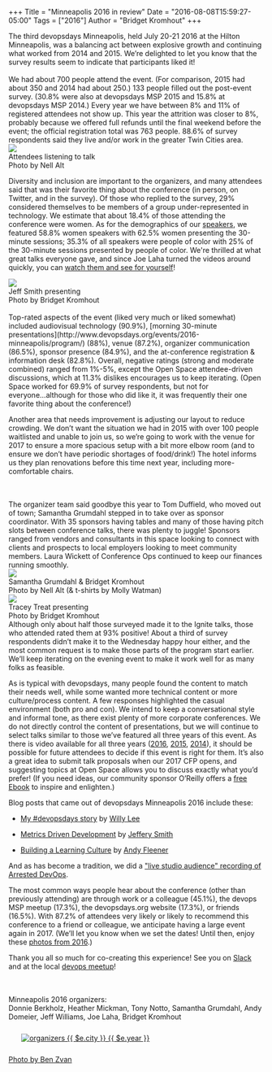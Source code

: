 +++
Title = "Minneapolis 2016 in review"
Date = "2016-08-08T15:59:27-05:00"
Tags = ["2016"]
Author = "Bridget Kromhout"
+++

<img src="/content/blog/2016-minneapolis/logo.png" alt="" style="max-width: 90%;" />

<br>


<div class = "row">

  <div class = "col-md-8">
The third devopsdays Minneapolis, held July 20-21 2016 at the Hilton Minneapolis, was a balancing act between explosive growth and continuing what worked from 2014 and 2015. We’re delighted to let you know that the survey results seem to indicate that participants liked it!
<br>
<br>
We had about 700 people attend the event. (For comparison, 2015 had about 350 and 2014 had about 250.) 133 people filled out the post-event survey. (30.8% were also at devopsdays MSP 2015 and 15.8% at devopsdays MSP 2014.) Every year we have between 8% and 11% of registered attendees not show up. This year the attrition was closer to 8%, probably because we offered full refunds until the final weekend before the event; the official registration total was 763 people. 88.6% of survey respondents said they live and/or work in the greater Twin Cities area.
  </div>

  <div class = "col-md-4">
    <img src="/content/blog/2016-minneapolis/attendees.jpg" style="max-width: 90%" />
<br>
Attendees listening to talk
<br>
Photo by Nell Alt
  </div>

</div>


Diversity and inclusion are important to the organizers, and many attendees said that was their favorite thing about the conference (in person, on Twitter, and in the survey). Of those who replied to the survey, 29% considered themselves to be members of a group under-represented in technology. We estimate that about 18.4% of those attending the conference were women. As for the demographics of our [speakers](http://www.devopsdays.org/events/2016-minneapolis/speakers/ ), we featured 58.8% women speakers with 62.5% women presenting the 30-minute sessions; 35.3% of all speakers were people of color with 25% of the 30-minute sessions presented by people of color. We're thrilled at what great talks everyone gave, and since Joe Laha turned the videos around quickly, you can [watch them and see for yourself](http://www.devopsdays.org/events/2016-minneapolis/program/)!


<div class = "row">

  <div class = "col-md-4">
    <img src="/content/blog/2016-minneapolis/jeff-smith.jpg" style="max-width: 90%" />
<br>
Jeff Smith presenting
<br>
Photo by Bridget Kromhout
  </div>

  <div class = "col-md-8">
<br>
Top-rated aspects of the event (liked very much or liked somewhat) included audiovisual technology (90.9%), [morning 30-minute presentations](http://www.devopsdays.org/events/2016-minneapolis/program/) (88%), venue (87.2%), organizer communication (86.5%), sponsor presence (84.9%), and the at-conference registration & information desk (82.8%). Overall, negative ratings (strong and moderate combined) ranged from 1%-5%, except the Open Space attendee-driven discussions, which at 11.3% dislikes encourages us to keep iterating. (Open Space worked for 69.9% of survey respondents, but not for everyone...although for those who did like it, it was frequently their one favorite thing about the conference!)
  </div>
</div>

Another area that needs improvement is adjusting our layout to reduce crowding. We don’t want the situation we had in 2015 with over 100 people waitlisted and unable to join us, so we’re going to work with the venue for 2017 to ensure a more spacious setup with a bit more elbow room (and to ensure we don’t have periodic shortages of food/drink!) The hotel informs us they plan renovations before this time next year, including more-comfortable chairs.

<div class = "row">

  <div class = "col-md-8">
<br>
<br>
The organizer team said goodbye this year to Tom Duffield, who moved out of town; Samantha Grumdahl stepped in to take over as sponsor coordinator. With 35 sponsors having tables and many of those having pitch slots between conference talks, there was plenty to juggle! Sponsors ranged from vendors and consultants in this space looking to connect with clients and prospects to local employers looking to meet community members. Laura Wickett of Conference Ops continued to keep our finances running smoothly.
  </div>

  <div class = "col-md-4">
    <img src="/content/blog/2016-minneapolis/sammi-bridget.jpg" style="max-width: 90%" />
<br>
Samantha Grumdahl & Bridget Kromhout
<br>
Photo by Nell Alt (& t-shirts by Molly Watman)
  </div>

</div>

<div class = "row">

  <div class = "col-md-4">
  <img src="/content/blog/2016-minneapolis/tracey-treat.jpg" style="max-width: 90%" />
<br>
Tracey Treat presenting
<br>
Photo by Bridget Kromhout
  </div>

 <div class = "col-md-8">
Although only about half those surveyed made it to the Ignite talks, those who attended rated them at 93% positive! About a third of survey respondents didn’t make it to the Wednesday happy hour either, and the most common request is to make those parts of the program start earlier. We’ll keep iterating on the evening event to make it work well for as many folks as feasible.
  </div>
</div>


As is typical with devopsdays, many people found the content to match their needs well, while some wanted more technical content or more culture/process content. A few responses highlighted the casual environment (both pro and con). We intend to keep a conversational style and informal tone, as there exist plenty of more corporate conferences. We do not directly control the content of presentations, but we will continue to select talks similar to those we’ve featured all three years of this event. As there is video available for all three years ([2016](http://www.devopsdays.org/events/2016-minneapolis/program/), [2015](http://www.devopsdays.org/events/2015-minneapolis/program/), [2014](http://www.devopsdays.org/events/2014-minneapolis/program/)), it should be possible for future attendees to decide if this event is right for them. It’s also a great idea to submit talk proposals when our 2017 CFP opens, and suggesting topics at Open Space allows you to discuss exactly what you’d prefer! (If you need ideas, our community sponsor O’Reilly offers a [free Ebook](http://www.oreilly.com/pub/get/devops) to inspire and enlighten.)

Blog posts that came out of devopsdays Minneapolis 2016 include these:

* <a href="https://medium.com/@advicepig/my-devopsdays-story-b717acfd3f29#.dcf42kfdo">My #devopsdays story</a> by <a href="https://twitter.com/advicepig/status/755948233457672192">Willy Lee</a>

* <a href="https://medium.com/@jefferysmith/metrics-driven-development-db804bfdc2ac#.5w7gbch75">Metrics Driven Development</a> by <a href="https://twitter.com/DarkAndNerdy/status/756202765592825860">Jeffery Smith</a>

* <a href="http://www.codinginthecrease.com/news_article/show/675385">Building a Learning Culture</a> by <a href="https://twitter.com/andyfleener/status/760535919837351936">Andy Fleener</a>

And as has become a tradition, we did a <a href="https://www.arresteddevops.com/devopsdays-minneapolis-2016/">"live studio audience" recording of Arrested DevOps</a>.


The most common ways people hear about the conference (other than previously attending) are through work or a colleague (45.1%), the devops MSP meetup (17.3%), the devopsdays.org website (17.3%), or friends (16.5%). With 87.2% of attendees very likely or likely to recommend this conference to a friend or colleague, we anticipate having a large event again in 2017. (We’ll let you know when we set the dates! Until then, enjoy these [photos from 2016](https://goo.gl/photos/sQ3YjHUy6jaRMXcD9).)


Thank you all so much for co-creating this experience! See you on [Slack](http://www.devopsmsp.org/slack) and at the local [devops meetup](http://www.meetup.com/DevOps-Minneapolis/)!

<div class = "row">

  <div class = "col-md-8">

<br>
<br>
   Minneapolis 2016 organizers:
<br>
Donnie Berkholz, Heather Mickman, Tony Notto, Samantha Grumdahl, Andy Domeier, Jeff Williams, Joe Laha, Bridget Kromhout

  </div>

  <div class = "col-md-4">
    <a href="https://www.flickr.com/photos/ben-zvan-photography/28380977631/"><img alt="organizers {{ $e.city }} {{ $e.year }}" src="https://c8.staticflickr.com/9/8536/28380977631_caa7a404d9_z.jpg" style="max-width: 90%; margin:5%;" /></a>
<br>
<a href="https://www.flickr.com/photos/ben-zvan-photography/28380977631/">Photo by Ben Zvan</a>
  </div>



</div>
